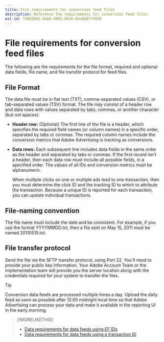 ```yaml
---
title: File requirements for conversion feed files
description: Reference the requirements for conversion feed files.
exl-id: 7d865802-0ab9-4965-9618-6bc0667f4939
---
```

# File requirements for conversion feed files

The following are the requirements for the file format, required and optional data fields, file name, and file transfer protocol for feed files.

## File Format

The data file must be in flat text (TXT), comma-separated values (CSV), or tab-separated values (TSV) format. The file may consist of a header row and data rows with values separated by tabs, commas, or another character (but not spaces):

* **Header row:** (Optional) The first line of the file is a header, which specifies the required field names (or column names) in a specific order, separated by tabs or commas. The required column names include the conversion metrics that Adobe Advertising is tracking as conversions.

* **Data rows:** Each subsequent line includes data fields in the same order as the header and separated by tabs or commas. If the first record isn't a header, then each data row must include all possible fields, in a specified order. The values of all IDs and conversion metrics must be alphanumeric.

  When multiple clicks on one or multiple ads lead to one transaction, then you must determine the click ID and the tracking ID to which to attribute the transaction. Because a unique ID is reported for each transaction, you can update individual transactions.

## File-naming convention

The file name must include the date and be consistent. For example, if you use the format YYYYMMDD.txt, then a file sent on May 15, 2011 must be named 20110515.txt.

## File transfer protocol

Send the file via the SFTP transfer protocol, using Port 22. You'll need to provide your public key information.  Your Adobe Account Team or the implementation team will provide you the server location along with the credentials required for your system to transfer the files.

>[!TIP]
>
>Conversion data feeds are processed multiple times a day. Upload the daily feed as soon as possible after 12:00 midnight local time so that Adobe Advertising can process your data and make it available in the reporting UI in the early morning.

>[!MORELIKETHIS]
>
>* [Data requirements for data feeds using EF IDs](/help/search-social-commerce/tracking/feed-ef-id-data-requirements.md)
>* [Data requirements for data feeds using a transaction ID](/help/search-social-commerce/tracking/feed-transaction-id-data-requirements.md)
